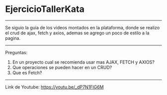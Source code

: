 # EjercicioTallerKata
------------------------------
Se siguio la guia de los videos montados en la plataforma, donde se realizo el crud de ajax, fetch y axios, ademas se agrego un poco de estilo a la pagina.

-------------------------------
Preguntas:
1. En un proyecto cual se recomienda usar mas AJAX, FETCH y AXIOS?
2. Que operaciones se pueden hacer en un CRUD?
3. Que es Fetch?
------------------------------

Link de Youtube:
https://youtu.be/_dP7N1FIG6M
